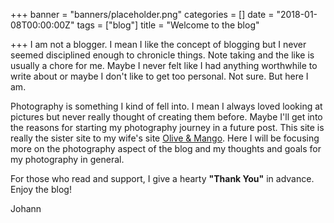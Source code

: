 +++
banner = "banners/placeholder.png"
categories = []
date = "2018-01-08T00:00:00Z"
tags = ["blog"]
title = "Welcome to the blog"

+++
I am not a blogger. I mean I like the concept of blogging but I never seemed disciplined enough to chronicle things. Note taking and the like is usually a chore for me. Maybe I never felt like I had anything worthwhile to write about or maybe I don't like to get too personal. Not sure. But here I am.  

Photography is something I kind of fell into. I mean I always loved looking at pictures but never really thought of creating them before. Maybe I'll get into the reasons for starting my photography journey in a future post. This site is really the sister site to my wife's site [Olive & Mango](https://www.oliveandmango.com/). Here I will be focusing more on the photography aspect of the blog and my thoughts and goals for my photography in general.  

For those who read and support, I give a hearty **"Thank You"** in advance. Enjoy the blog!

Johann
